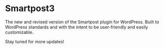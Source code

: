 # Smartpost3
The new and revised version of the Smartpost plugin for WordPress. Built to WordPress standards and with the intent to be user-friendly and easily customizable.

Stay tuned for more updates!
